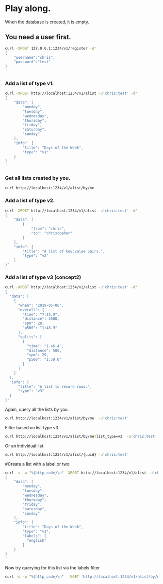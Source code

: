 


# Play along.
When the database is created, it is empty.

## You need a user first.
```sh
curl -XPOST 127.0.0.1:1234/v1/register -d'
{
    "username":"chris",
    "password":"test"
}
'
```

### Add a list of type v1.

```sh
curl -XPOST http://localhost:1234/v1/alist -u'chris:test' -d'
{
    "data": [
        "monday",
        "tuesday",
        "wednesday",
        "thursday",
        "friday",
        "saturday",
        "sunday"
    ],
    "info": {
        "title": "Days of the Week",
        "type": "v1"
    }
}
'
```

### Get all lists created by you.
```sh
curl http://localhost:1234/v1/alist/by/me
```

### Add a list of type v2.

```sh
curl -XPOST http://localhost:1234/v1/alist -u'chris:test' -d'
{
    "data": [
        {
            "from": "chris",
            "to": "christopher"
        }
    ],
    "info": {
        "title": "A list of key:value pairs.",
        "type": "v2"
    }
}'
```

### Add a list of type v3 (concept2)
```sh
curl -XPOST http://localhost:1234/v1/alist -u'chris:test' -d'
{
  "data": [
    {
      "when": "2019-05-06",
      "overall": {
        "time": "7:15.9",
        "distance": 2000,
        "spm": 28,
        "p500": "1:48.9"
      },
      "splits": [
        {
          "time": "1.46.4",
          "distance": 500,
          "spm": 29,
          "p500": "1:58.0"
        }
      ]
    }
  ],
  "info": {
      "title": "A list to record rows.",
      "type": "v3"
  }
}'
```

Again, query all the lists by you.
```sh
curl http://localhost:1234/v1/alist/by/me  -u'chris:test'
```

Filter based on list type v3.
```sh
curl http://localhost:1234/v1/alist/by/me?list_type=v3  -u'chris:test'
```

Or an individual list.
```sh
curl http://localhost:1234/v1/alist/{uuid} -u'chris:test'
```

#Create a list with a label or two
```sh
curl -s -w "%{http_code}\n" -XPOST http://localhost:1234/v1/alist -u'chris:test' -d'
{
    "data": [
        "monday",
        "tuesday",
        "wednesday",
        "thursday",
        "friday",
        "saturday",
        "sunday"
    ],
    "info": {
        "title": "Days of the Week",
        "type": "v1",
        "labels": [
          "english"
        ]
    }
}
'
```

Now try querying for this list via the labels filter
```sh
curl -s -w "%{http_code}\n"  -XGET 'http://localhost:1234/v1/alist/by/me?labels=english' -u'chris:test'
```
